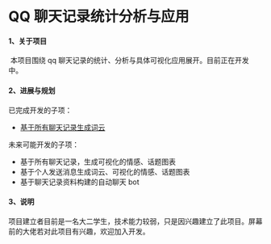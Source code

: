 # QQ 聊天记录统计分析与应用

#### 1、关于项目

​	本项目围绕 qq 聊天记录的统计、分析与具体可视化应用展开。目前正在开发中。



#### 2、进展与规划

已完成开发的子项：

  - [基于所有聊天记录生成词云](https://github.com/AiCorein/QQChatHistory_Analysis/tree/main/wordCloud)

未来可能开发的子项：

- 基于所有聊天记录，生成可视化的情感、话题图表
- 基于个人发送消息生成词云、可视化的情感、话题图表
- 基于聊天记录资料构建的自动聊天 bot



#### 3、说明

​	项目建立者目前是一名大二学生，技术能力较弱，只是因兴趣建立了此项目。屏幕前的大佬若对此项目有兴趣，欢迎加入开发。
